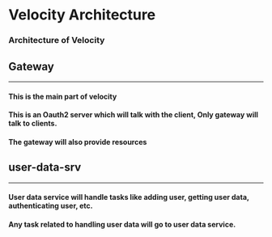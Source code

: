 # Velocity Architecture
### Architecture of Velocity
## Gateway
---
#### This is the main part of velocity
#### This is an Oauth2 server which will talk with the client, Only gateway will talk to clients.
#### The gateway will also provide resources

## user-data-srv
---
#### User data service will handle tasks like adding user, getting user data, authenticating user, etc.
#### Any task related to handling user data will go to user data service.

